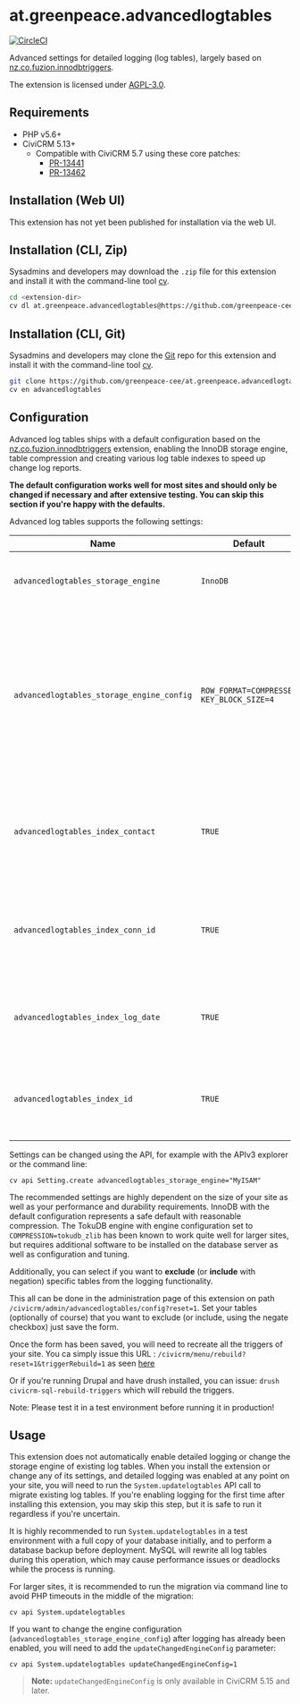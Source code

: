 # at.greenpeace.advancedlogtables

[![CircleCI](https://circleci.com/gh/greenpeace-cee/at.greenpeace.advancedlogtables.svg?style=svg)](https://circleci.com/gh/greenpeace-cee/at.greenpeace.advancedlogtables)

Advanced settings for detailed logging (log tables), largely based on [nz.co.fuzion.innodbtriggers](https://github.com/eileenmcnaughton/nz.co.fuzion.innodbtriggers).

The extension is licensed under [AGPL-3.0](LICENSE.txt).

## Requirements

* PHP v5.6+
* CiviCRM 5.13+
  * Compatible with CiviCRM 5.7 using these core patches:
    * [PR-13441](https://patch-diff.githubusercontent.com/raw/civicrm/civicrm-core/pull/13441.patch)
    * [PR-13462](https://patch-diff.githubusercontent.com/raw/civicrm/civicrm-core/pull/13462.patch)

## Installation (Web UI)

This extension has not yet been published for installation via the web UI.

## Installation (CLI, Zip)

Sysadmins and developers may download the `.zip` file for this extension and
install it with the command-line tool [cv](https://github.com/civicrm/cv).

```bash
cd <extension-dir>
cv dl at.greenpeace.advancedlogtables@https://github.com/greenpeace-cee/at.greenpeace.advancedlogtables/archive/master.zip
```

## Installation (CLI, Git)

Sysadmins and developers may clone the [Git](https://en.wikipedia.org/wiki/Git) repo for this extension and
install it with the command-line tool [cv](https://github.com/civicrm/cv).

```bash
git clone https://github.com/greenpeace-cee/at.greenpeace.advancedlogtables.git
cv en advancedlogtables
```

## Configuration

Advanced log tables ships with a default configuration based on the [nz.co.fuzion.innodbtriggers](https://github.com/eileenmcnaughton/nz.co.fuzion.innodbtriggers)
extension, enabling the InnoDB storage engine, table compression and creating
various log table indexes to speed up change log reports.

**The default configuration works well for most sites and should only be
changed if necessary and after extensive testing. You can skip this section
if you're happy with the defaults.**

Advanced log tables supports the following settings:

| **Name**                                | **Default**                            | **Description**                                                                                                                                                                                                                                        |
|-----------------------------------------|----------------------------------------|--------------------------------------------------------------------------------------------------------------------------------------------------------------------------------------------------------------------------------------------------------|
| `advancedlogtables_storage_engine`        | `InnoDB`                                 | MySQL storage engine for log tables. `InnoDB` is a good choice for most sites.                                                                                                                                                                           |
| `advancedlogtables_storage_engine_config` | `ROW_FORMAT=COMPRESSED KEY_BLOCK_SIZE=4` | MySQL storage engine configuration for log tables. Defaults to enabling table compression, which trades smaller disk usage for a small increase in CPU usage that is acceptable for most sites. Use `ROW_FORMAT=DYNAMIC` to disable table compression. |
| `advancedlogtables_index_contact`         | `TRUE`                                   | Whether to create indexes on all columns referencing `civicrm_contact.id`. Significantly improves the performance of change log reports.                                                                                                               |
| `advancedlogtables_index_conn_id`         | `TRUE`                                   | Whether to create indexes on connection ID columns. Significantly improves the performance of change log reports.                                                                                                                                      |
| `advancedlogtables_index_log_date`        | `TRUE`                                   | Whether to create indexes on log date columns. Significantly improves the performance of change log reports.                                                                                                                                           |
| `advancedlogtables_index_id`              | `TRUE`                                   | Whether to create indexes on ID columns. Significantly improves the performance of change log reports.                                                                                                                                                 |

Settings can be changed using the API, for example with the APIv3 explorer or
the command line:

    cv api Setting.create advancedlogtables_storage_engine="MyISAM"

The recommended settings are highly dependent on the size of your site as well
as your performance and durability requirements. InnoDB with the default
configuration represents a safe default with reasonable compression. The TokuDB
engine with engine configuration set to `COMPRESSION=tokudb_zlib` has been
known to work quite well for larger sites, but requires additional software to
be installed on the database server as well as configuration and tuning.

Additionally, you can select if you want to **exclude** (or **include** with negation) specific
tables from the logging functionality.

This all can be done in the administration page of this extension on path `/civicrm/admin/advancedlogtables/config?reset=1`.
Set your tables (optionally of course) that you want to exclude (or include, using the negate checkbox) just save the form.

Once the form has been saved, you will need to recreate all the triggers of your site.
You ca simply issue this URL : `/civicrm/menu/rebuild?reset=1&triggerRebuild=1` as seen [here](https://docs.civicrm.org/sysadmin/en/latest/troubleshooting/#trigger-rebuild)

Or if you're running Drupal and have drush installed, you can issue: `drush civicrm-sql-rebuild-triggers` which will rebuild the triggers.

Note: Please test it in a test environment before running it in production!

## Usage

This extension does not automatically enable detailed logging or change the
storage engine of existing log tables. When you install the extension or change
any of its settings, and detailed logging was enabled at any point on your site,
you will need to run the `System.updatelogtables` API call to migrate existing
log tables. If you're enabling logging for the first time after installing this
extension, you may skip this step, but it is safe to run it regardless if you're
uncertain.

It is highly recommended to run `System.updatelogtables` in a test environment
with a full copy of your database initially, and to perform a database backup
before deployment. MySQL will rewrite all log tables during this operation,
which may cause performance issues or deadlocks while the process is running.

For larger sites, it is recommended to run the migration via command line to
avoid PHP timeouts in the middle of the migration:

    cv api System.updatelogtables

If you want to change the engine configuration (`advancedlogtables_storage_engine_config`)
after logging has already been enabled, you will need to add the
`updateChangedEngineConfig` parameter:

    cv api System.updatelogtables updateChangedEngineConfig=1

> **Note:** `updateChangedEngineConfig` is only available in CiviCRM 5.15 and later.
